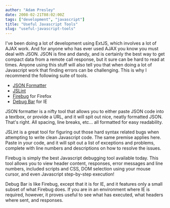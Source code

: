 ```yaml
---
author: "Adam Presley"
date: 2008-02-21T08:02:00Z
tags: ["development", "javascript"]
title: "Useful Javascript Tools"
slug: "useful-javascript-tools"
---
```


I've been doing a lot of development using ExtJS, which involves a lot
of AJAX work. And for anyone who has ever used AJAX you know you must
deal with JSON. JSON is fine and dandy, and is certainly the best way to
get compact data from a remote call response, but it sure can be hard to
read at times. Anyone using this stuff will also tell you that when
doing a lot of Javascript work that finding errors can be challenging.
This is why I recommend the following suite of tools.

* [JSON Formatter](http://www.curiousconcept.com/jsonformatter/)
* [JSLint](http://www.jslint.com/)
* [Firebug](http://www.getfirebug.com/) for Firefox
* [Debug Bar](http://www.debugbar.com/?langage=en) for IE

JSON formatter is a nifty tool that allows you to either paste JSON code
into a textbox, or provide a URL, and it will spit out nice, neatly
formatted JSON. That's right. All spacing, line breaks, etc... all
formatted for easy readability.

JSLint is a great tool for figuring out those hard syntax related bugs
when attempting to write clean Javascript code. The same premise applies
here. Paste in your code, and it will spit out a list of exceptions and
problems, complete with line numbers and descriptions on how to resolve
the issues.

Firebug is simply the best Javascript debugging tool available today.
This tool allows you to view header content, responses, error messages
and line numbers, included scripts and CSS, DOM selection using your
mouse cursor, and even Javascript step-by-step execution!

Debug Bar is like Firebug, except that it is for IE, and it features
only a small subset of what Firebug does. If you are in an environment
where IE is required, however, it proves useful to see what has
executed, what headers where sent, and responses.
